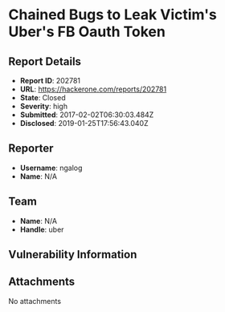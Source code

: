 # Chained Bugs to Leak Victim's Uber's FB Oauth Token

## Report Details
- **Report ID**: 202781
- **URL**: https://hackerone.com/reports/202781
- **State**: Closed
- **Severity**: high
- **Submitted**: 2017-02-02T06:30:03.484Z
- **Disclosed**: 2019-01-25T17:56:43.040Z

## Reporter
- **Username**: ngalog
- **Name**: N/A

## Team
- **Name**: N/A
- **Handle**: uber

## Vulnerability Information


## Attachments
No attachments
